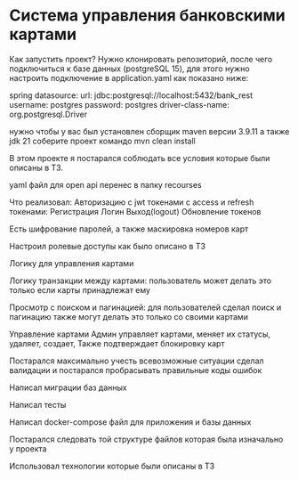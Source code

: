 # Система управления банковскими картами
Как запустить проект?
Нужно клонировать репозиторий, 
после чего подключиться к базе данных (postgreSQL 15),
для этого нужно настроить подключение в application.yaml
как показано ниже:

spring
 datasource:
   url: jdbc:postgresql://localhost:5432/bank_rest
     username: postgres
       password: postgres
        driver-class-name: org.postgresql.Driver

нужно чтобы у вас был установлен сборщик maven версии 3.9.11 а также jdk 21
соберите проект командо mvn clean install

В этом проекте я постарался соблюдать все условия которые были описаны в ТЗ.

yaml файл для open api перенес в папку recourses

Что реализовал:
Авторизацию с jwt токенами с access и refresh токенами:
    Регистрация
    Логин
    Выход(logout)
    Обновление токенов

Есть шифрование паролей, а также маскировка номеров карт

Настроил ролевые доступы как было описано в ТЗ

Логику для управления картами

Логику транзакции между картами:
    пользователь может делать это только если карты принадлежат ему

Просмотр с поиском и пагинацией:
    для пользователей сделал поиск и пагинацию также могут делать это только со своими картами

Управление картами
    Админ управляет картами, меняет их статусы, удаляет, создает,
    Также подтверждает блокировку карт

Постарался максимально учесть всевозможные ситуации сделал валидации 
и постарался пробрасывать правильные коды ошибок

Написал миграции баз данных 

Написал тесты 

Написал docker-compose файл для приложения и базы данных

Постарался следовать той структуре файлов которая была изначально у проекта

Использовал технологии которые были описаны в ТЗ
